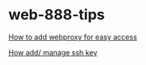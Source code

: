 # web-888-tips

[How to add webproxy for easy access](proxy/Readme.md)

[How add/ manage ssh key](ssh/Readme.md)
